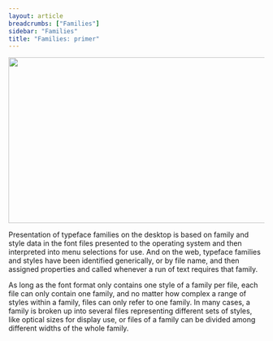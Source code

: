 ```yaml
---
layout: article
breadcrumbs: ["Families"]
sidebar: "Families"
title: "Families: primer"
---
```

<img alt="" src="https://lh6.googleusercontent.com/CmtwG7eR86Oxsn7nckigHRL3rABBa4FJbr5swB8ZTLuemV7x2iMX57He7AJZ5WT1F3wQf1o2LazpNBtCSzSi3qWsnlah1tSnZHP4jbCytS8c_l1MFJrZn0YeNWn9zgoPSA" style="width: 624.00px; height: 325.33px; margin-left: 0.00px; margin-top: 0.00px; transform: rotate(0.00rad) translateZ(0px); -webkit-transform: rotate(0.00rad) translateZ(0px);" title="">

Presentation of typeface families on the desktop is based on family and style data in the font files presented to the operating system and then interpreted into menu selections for use. And on the web, typeface families and styles have been identified generically, or by file name, and then assigned properties and called whenever a run of text requires that family.

As long as the font format only contains one style of a family per file, each file can only contain one family, and no matter how complex a range of styles within a family, files can only refer to one family. In many cases, a family is broken up into several files representing different sets of styles, like optical sizes for display use, or files of a family can be divided among different widths of the whole family.
